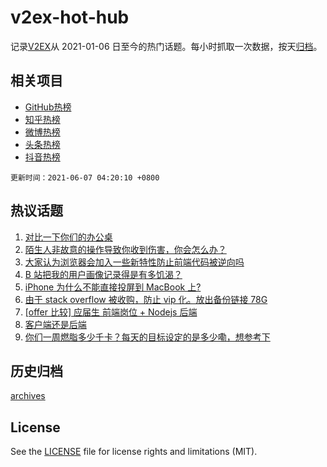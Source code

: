 # v2ex-hot-hub

 记录[V2EX](https://www.v2ex.com/)从 2021-01-06 日至今的热门话题。每小时抓取一次数据，按天[归档](archives)。
 
 ## 相关项目

- [GitHub热榜](https://github.com/snaildev/github-hot-hub)
- [知乎热榜](https://github.com/snaildev/zhihu-hot-hub)
- [微博热榜](https://github.com/snaildev/weibo-hot-hub)
- [头条热榜](https://github.com/snaildev/toutiao-hot-hub)
- [抖音热榜](https://github.com/snaildev/douyin-hot-hub)


 `更新时间：2021-06-07 04:20:10 +0800`

## 热议话题

1. [对比一下你们的办公桌](https://www.v2ex.com/t/781653)
1. [陌生人非故意的操作导致你收到伤害，你会怎么办？](https://www.v2ex.com/t/781658)
1. [大家认为浏览器会加入一些新特性防止前端代码被逆向吗](https://www.v2ex.com/t/781702)
1. [B 站把我的用户画像记录得是有多饥渴？](https://www.v2ex.com/t/781709)
1. [iPhone 为什么不能直接投屏到 MacBook 上?](https://www.v2ex.com/t/781743)
1. [由于 stack overflow 被收购，防止 vip 化。放出备份链接 78G](https://www.v2ex.com/t/781651)
1. [[offer 比较] 应届生 前端岗位 + Nodejs 后端](https://www.v2ex.com/t/781679)
1. [客户端还是后端](https://www.v2ex.com/t/781688)
1. [你们一周燃脂多少千卡？每天的目标设定的是多少嘞，想参考下](https://www.v2ex.com/t/781672)

## 历史归档

[archives](archives)

## License

See the [LICENSE](LICENSE) file for license rights and limitations (MIT).
